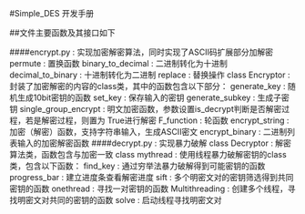 #Simple_DES 开发手册

##文件主要函数及其接口如下

####encrypt.py : 实现加密解密算法，同时实现了ASCII码扩展部分加解密
    permute : 置换函数
    binary_to_decimal : 二进制转化为十进制
    decimal_to_binary : 十进制转化为二进制
    replace : 替换操作
    class Encryptor : 封装了加密解密的内容的class类，其中的函数包含以下部分：
        generate_key : 随机生成10bit密钥的函数
        set_key : 保存输入的密钥
        generate_subkey : 生成子密钥
        single_group_encrypt : 明文加密函数，参数设置is_decrypt判断是否解密过程，若是解密过程，则置为 True进行解密
        F_function : 轮函数
        encrypt_string : 加密（解密）函数，支持字符串输入，生成ASCII密文
        encrypt_binary : 二进制列表输入的加密解密函数
####decrypt.py : 实现暴力破解
    class Decryptor : 解密算法类，函数包含与加密一致
    class mythread : 使用线程暴力破解密钥的class类，包含以下函数：
        find_key : 通过穷举法暴力破解得到可能密钥的函数
        progress_bar : 建立进度条查看解密进度
        sift : 多个明密文对的密钥筛选得到共同密钥的函数
        onethread : 寻找一对密钥的函数
        Multithreading : 创建多个线程，寻找明密文对共同的密钥的函数
        solve : 启动线程寻找明密文对

        
        
        
        
        
        
    
    
    
